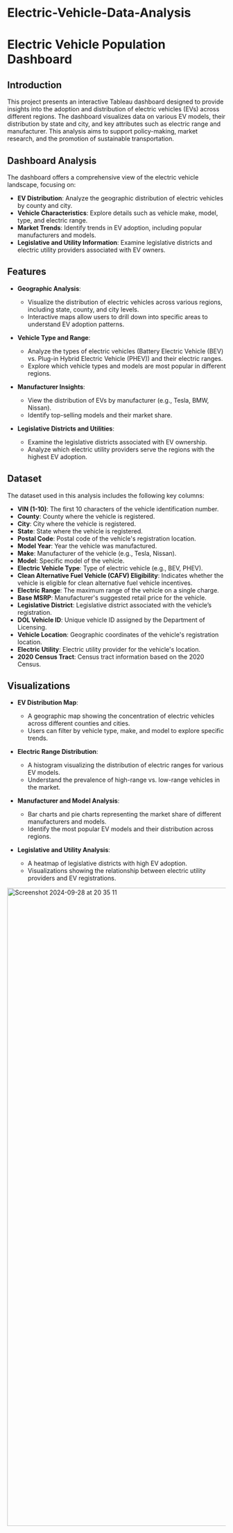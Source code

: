 # Electric-Vehicle-Data-Analysis
# Electric Vehicle Population Dashboard

## Introduction

This project presents an interactive Tableau dashboard designed to provide insights into the adoption and distribution of electric vehicles (EVs) across different regions. The dashboard visualizes data on various EV models, their distribution by state and city, and key attributes such as electric range and manufacturer. This analysis aims to support policy-making, market research, and the promotion of sustainable transportation.

## Dashboard Analysis

The dashboard offers a comprehensive view of the electric vehicle landscape, focusing on:

- **EV Distribution**: Analyze the geographic distribution of electric vehicles by county and city.
- **Vehicle Characteristics**: Explore details such as vehicle make, model, type, and electric range.
- **Market Trends**: Identify trends in EV adoption, including popular manufacturers and models.
- **Legislative and Utility Information**: Examine legislative districts and electric utility providers associated with EV owners.

## Features

- **Geographic Analysis**:
  - Visualize the distribution of electric vehicles across various regions, including state, county, and city levels.
  - Interactive maps allow users to drill down into specific areas to understand EV adoption patterns.

- **Vehicle Type and Range**:
  - Analyze the types of electric vehicles (Battery Electric Vehicle (BEV) vs. Plug-in Hybrid Electric Vehicle (PHEV)) and their electric ranges.
  - Explore which vehicle types and models are most popular in different regions.

- **Manufacturer Insights**:
  - View the distribution of EVs by manufacturer (e.g., Tesla, BMW, Nissan).
  - Identify top-selling models and their market share.

- **Legislative Districts and Utilities**:
  - Examine the legislative districts associated with EV ownership.
  - Analyze which electric utility providers serve the regions with the highest EV adoption.

## Dataset

The dataset used in this analysis includes the following key columns:

- **VIN (1-10)**: The first 10 characters of the vehicle identification number.
- **County**: County where the vehicle is registered.
- **City**: City where the vehicle is registered.
- **State**: State where the vehicle is registered.
- **Postal Code**: Postal code of the vehicle's registration location.
- **Model Year**: Year the vehicle was manufactured.
- **Make**: Manufacturer of the vehicle (e.g., Tesla, Nissan).
- **Model**: Specific model of the vehicle.
- **Electric Vehicle Type**: Type of electric vehicle (e.g., BEV, PHEV).
- **Clean Alternative Fuel Vehicle (CAFV) Eligibility**: Indicates whether the vehicle is eligible for clean alternative fuel vehicle incentives.
- **Electric Range**: The maximum range of the vehicle on a single charge.
- **Base MSRP**: Manufacturer's suggested retail price for the vehicle.
- **Legislative District**: Legislative district associated with the vehicle’s registration.
- **DOL Vehicle ID**: Unique vehicle ID assigned by the Department of Licensing.
- **Vehicle Location**: Geographic coordinates of the vehicle's registration location.
- **Electric Utility**: Electric utility provider for the vehicle's location.
- **2020 Census Tract**: Census tract information based on the 2020 Census.

## Visualizations

- **EV Distribution Map**:
  - A geographic map showing the concentration of electric vehicles across different counties and cities.
  - Users can filter by vehicle type, make, and model to explore specific trends.

- **Electric Range Distribution**:
  - A histogram visualizing the distribution of electric ranges for various EV models.
  - Understand the prevalence of high-range vs. low-range vehicles in the market.

- **Manufacturer and Model Analysis**:
  - Bar charts and pie charts representing the market share of different manufacturers and models.
  - Identify the most popular EV models and their distribution across regions.

- **Legislative and Utility Analysis**:
  - A heatmap of legislative districts with high EV adoption.
  - Visualizations showing the relationship between electric utility providers and EV registrations.

<img width="1468" alt="Screenshot 2024-09-28 at 20 35 11" src="https://github.com/user-attachments/assets/35b97079-40e9-4419-b9cc-2a5b2c7cdf37">


